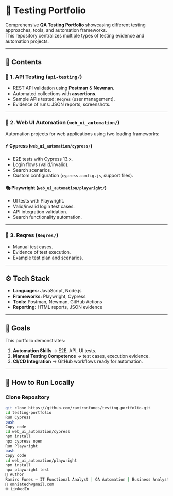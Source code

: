 # 📂 Testing Portfolio

Comprehensive **QA Testing Portfolio** showcasing different testing approaches, tools, and automation frameworks.  
This repository centralizes multiple types of testing evidence and automation projects.

---

## 📑 Contents

### 🔹 1. **API Testing (`api-testing/`)**
- REST API validation using **Postman** & **Newman**.
- Automated collections with **assertions**.
- Sample APIs tested: `Reqres` (user management).
- Evidence of runs: JSON reports, screenshots.

---

### 🔹 2. **Web UI Automation (`web_ui_automation/`)**
Automation projects for web applications using two leading frameworks:

#### ⚡ Cypress (`web_ui_automation/cypress/`)
- E2E tests with Cypress 13.x.
- Login flows (valid/invalid).
- Search scenarios.
- Custom configuration (`cypress.config.js`, support files).

#### 🎭 Playwright (`web_ui_automation/playwright/`)
- UI tests with Playwright.
- Valid/invalid login test cases.
- API integration validation.
- Search functionality automation.

---

### 🔹 3. **Reqres (`Reqres/`)**
- Manual test cases.
- Evidence of test execution.
- Example test plan and scenarios.

---

## ⚙️ Tech Stack
- **Languages:** JavaScript, Node.js  
- **Frameworks:** Playwright, Cypress  
- **Tools:** Postman, Newman, GitHub Actions  
- **Reporting:** HTML reports, JSON evidence  

---

## 🎯 Goals
This portfolio demonstrates:
1. **Automation Skills** → E2E, API, UI tests.  
2. **Manual Testing Competence** → test cases, execution evidence.  
3. **CI/CD Integration** → GitHub workflows ready for automation.  

---

## 🚀 How to Run Locally

### Clone Repository
```bash
git clone https://github.com/ramironfunes/testing-portfolio.git
cd testing-portfolio
Run Cypress
bash
Copy code
cd web_ui_automation/cypress
npm install
npx cypress open
Run Playwright
bash
Copy code
cd web_ui_automation/playwright
npm install
npx playwright test
📌 Author
Ramiro Funes – IT Functional Analyst | QA Automation | Business Analyst
📧 omniatech@gmail.com
🌐 LinkedIn
